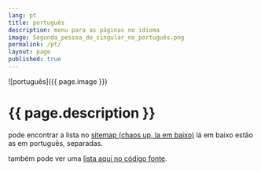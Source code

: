 ```yaml
---
lang: pt
title: português
description: menu para as páginas no idioma
image: Segunda_pessoa_do_singular_no_português.png
permalink: /pt/
layout: page
published: true
---
```


![português]({{ page.image }})

# {{ page.description }}

pode encontrar a lista no [sitemap (chaos up, la em baixo)](/sitemap) lá em baixo estão as em português, separadas.

também pode ver uma [lista aqui no código fonte](https://github.com/ahoxus/ahoxus.github.io/tree/master/pt).
